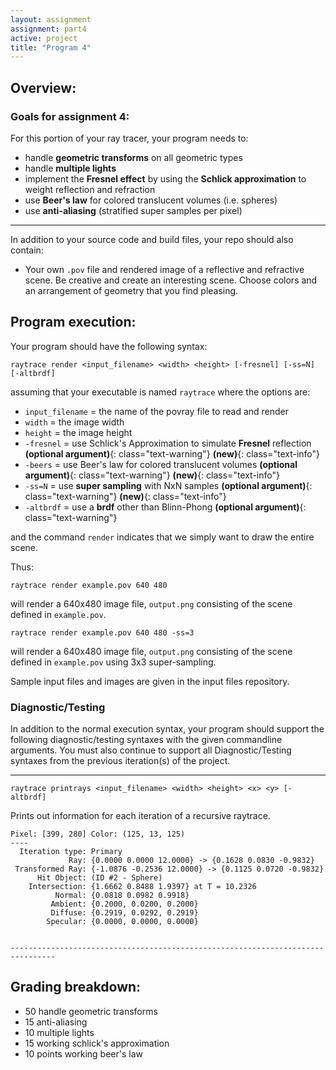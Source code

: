 ```yaml
---
layout: assignment
assignment: part4
active: project
title: "Program 4"
---
```


## Overview:

### Goals for assignment 4:

For this portion of your ray tracer, your program needs to:

- handle **geometric transforms** on all geometric types
- handle **multiple lights**
- implement the **Fresnel effect** by using the **Schlick approximation** to weight reflection and refraction
- use **Beer's law** for colored translucent volumes (i.e. spheres)
- use **anti-aliasing** (stratified super samples per pixel)

---

In addition to your source code and build files, your repo should also contain:

- Your own `.pov` file and rendered image of a reflective and refractive scene.
  Be creative and create an interesting scene.
  Choose colors and an arrangement of geometry that you find pleasing.



## Program execution:

Your program should have the following syntax:

  `raytrace render <input_filename> <width> <height> [-fresnel] [-ss=N] [-altbrdf]`

assuming that your executable is named `raytrace` where the options are:

- `input_filename` = the name of the povray file to read and render
- `width` = the image width
- `height` = the image height
- `-fresnel` = use Schlick's Approximation to simulate **Fresnel** reflection
  **(optional argument)**{: class="text-warning"}
  **(new)**{: class="text-info"}
- `-beers` = use Beer's law for colored translucent volumes
  **(optional argument)**{: class="text-warning"}
  **(new)**{: class="text-info"}
- `-ss=N` = use **super sampling** with NxN samples
  **(optional argument)**{: class="text-warning"}
  **(new)**{: class="text-info"}
- `-altbrdf` = use a **brdf** other than Blinn-Phong
  **(optional argument)**{: class="text-warning"}

and the command `render` indicates that we simply want to draw the entire scene.

Thus:

  `raytrace render example.pov 640 480`

will render a 640x480 image file, `output.png` consisting of the scene defined in `example.pov`.

  `raytrace render example.pov 640 480 -ss=3`

will render a 640x480 image file, `output.png` consisting of the scene defined in `example.pov` using 3x3 super-sampling.

Sample input files and images are given in the input files repository.


### Diagnostic/Testing

In addition to the normal execution syntax, your program should support the following diagnostic/testing syntaxes with the given commandline arguments.
You must also continue to support all Diagnostic/Testing syntaxes from the previous iteration(s) of the project.

---

  `raytrace printrays <input_filename> <width> <height> <x> <y> [-altbrdf]`

Prints out information for each iteration of a recursive raytrace.

```
Pixel: [399, 280] Color: (125, 13, 125)
----
  Iteration type: Primary
             Ray: {0.0000 0.0000 12.0000} -> {0.1628 0.0830 -0.9832}
 Transformed Ray: {-1.0876 -0.2536 12.0000} -> {0.1125 0.0720 -0.9832}
      Hit Object: (ID #2 - Sphere)
    Intersection: {1.6662 0.8488 1.9397} at T = 10.2326
          Normal: {0.0818 0.0982 0.9918}
         Ambient: {0.2000, 0.0200, 0.2000}
         Diffuse: {0.2919, 0.0292, 0.2919}
        Specular: {0.0000, 0.0000, 0.0000}


--------------------------------------------------------------------------------
```



## Grading breakdown:

- 50 handle geometric transforms
- 15 anti-aliasing
- 10 multiple lights
- 15 working schlick's approximation
- 10 points working beer's law
